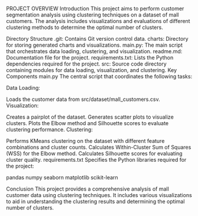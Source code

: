 PROJECT OVERVIEW
Introduction
This project aims to perform customer segmentation analysis using clustering techniques on a dataset of mall customers. The analysis includes visualizations and evaluations of different clustering methods to determine the optimal number of clusters.

Directory Structure
.git: Contains Git version control data.
charts: Directory for storing generated charts and visualizations.
main.py: The main script that orchestrates data loading, clustering, and visualization.
readme.md: Documentation file for the project.
requirements.txt: Lists the Python dependencies required for the project.
src: Source code directory containing modules for data loading, visualization, and clustering.
Key Components
main.py
The central script that coordinates the following tasks:

Data Loading:

Loads the customer data from src/dataset/mall_customers.csv.
Visualization:

Creates a pairplot of the dataset.
Generates scatter plots to visualize clusters.
Plots the Elbow method and Silhouette scores to evaluate clustering performance.
Clustering:

Performs KMeans clustering on the dataset with different feature combinations and cluster counts.
Calculates Within-Cluster Sum of Squares (WSS) for the Elbow method.
Calculates Silhouette scores for evaluating cluster quality.
requirements.txt
Specifies the Python libraries required for the project:

pandas
numpy
seaborn
matplotlib
scikit-learn


Conclusion
This project provides a comprehensive analysis of mall customer data using clustering techniques. It includes various visualizations to aid in understanding the clustering results and determining the optimal number of clusters.